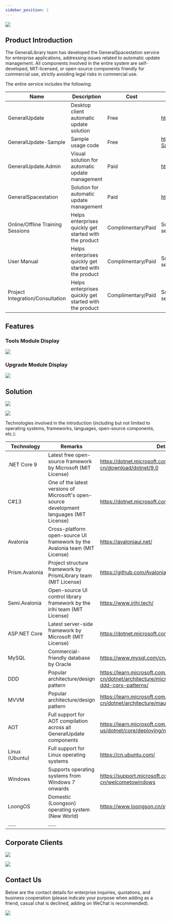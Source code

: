 ```yaml
---
sidebar_position: 1
---
```


![](imgs\GeneralUpdate_h2.png)

## Product Introduction

The GeneralLibrary team has developed the GeneralSpacestation service for enterprise applications, addressing issues related to automatic update management. All components involved in the entire system are self-developed, MIT-licensed, or open-source components friendly for commercial use, strictly avoiding legal risks in commercial use.

The entire service includes the following:

| Name                             | Description                                            | Cost               | Details                                                    |
| -------------------------------- | ------------------------------------------------------ | ------------------ | ---------------------------------------------------------- |
| GeneralUpdate                    | Desktop client automatic update solution               | Free               | https://github.com/GeneralLibrary/GeneralUpdate            |
| GeneralUpdate-Sample             | Sample usage code                                      | Free               | https://github.com/GeneralLibrary/GeneralUpdate-Samples    |
| GeneralUpdate.Admin              | Visual solution for automatic update management        | Paid               | https://www.justerzhu.cn/                                  |
| GeneralSpacestation              | Solution for automatic update management               | Paid               | https://www.justerzhu.cn/                                  |
| Online/Offline Training Sessions | Helps enterprises quickly get started with the product | Complimentary/Paid | Scan the code for consultation/can be purchased separately |
| User Manual                      | Helps enterprises quickly get started with the product | Complimentary/Paid | Scan the code for consultation/can be purchased separately |
| Project Integration/Consultation | Helps enterprises quickly get started with the product | Complimentary/Paid | Scan the code for consultation/can be purchased separately |



## Features

### Tools Module Display

![](imgs\generalspacestation.png)

### Upgrade Module Display

![](imgs\generalspacestation2.png)



## Solution

![](imgs\solution2.png)

![](imgs\solution.png)

Technologies involved in the introduction (including but not limited to operating systems, frameworks, languages, open-source components, etc.):

| Technology     | Remarks                                                      | Details                                                      |
| -------------- | ------------------------------------------------------------ | ------------------------------------------------------------ |
| .NET Core 9    | Latest free open-source framework by Microsoft (MIT License) | https://dotnet.microsoft.com/zh-cn/download/dotnet/9.0       |
| C#13           | One of the latest versions of Microsoft's open-source development languages (MIT License) | https://dotnet.microsoft.com/zh-cn/languages/csharp          |
| Avalonia       | Cross-platform open-source UI framework by the Avalonia team (MIT License) | https://avaloniaui.net/                                      |
| Prism.Avalonia | Project structure framework by PrismLibrary team (MIT License) | https://github.com/AvaloniaCommunity/Prism.Avalonia          |
| Semi.Avalonia  | Open-source UI control library framework by the irihi team (MIT License) | https://www.irihi.tech/                                      |
| ASP.NET Core   | Latest server-side framework by Microsoft (MIT License)      | https://dotnet.microsoft.com/zh-cn/apps/aspnet               |
| MySQL          | Commercial-friendly database by Oracle                       | https://www.mysql.com/cn/                                    |
| DDD            | Popular architecture/design pattern                          | https://learn.microsoft.com/zh-cn/dotnet/architecture/microservices/microservice-ddd-cqrs-patterns/ |
| MVVM           | Popular architecture/design pattern                          | https://learn.microsoft.com/zh-cn/dotnet/architecture/maui/mvvm |
| AOT            | Full support for AOT compilation across all GeneralUpdate components | https://learn.microsoft.com/en-us/dotnet/core/deploying/native-aot/ |
| Linux (Ubuntu) | Full support for Linux operating systems                     | https://cn.ubuntu.com/                                       |
| Windows        | Supports operating systems from Windows 7 onwards            | https://support.microsoft.com/zh-cn/welcometowindows         |
| LoongOS        | Domestic (Loongson) operating system (New World)             | https://www.loongson.cn/system/loongos                       |
| ......         | ......                                                       |                                                              |



## Corporate Clients

![](imgs\corporateclient1.png)

![](imgs\corporateclient2.png)

## Contact Us

Below are the contact details for enterprise inquiries, quotations, and business cooperation (please indicate your purpose when adding as a friend, casual chat is declined, adding on WeChat is recommended).

![](imgs\contact.png)